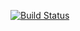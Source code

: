 [![Build Status](https://travis-ci.org/wouterdevinck/lamp-fpga.svg?branch=master)](https://travis-ci.org/wouterdevinck/lamp-fpga)
